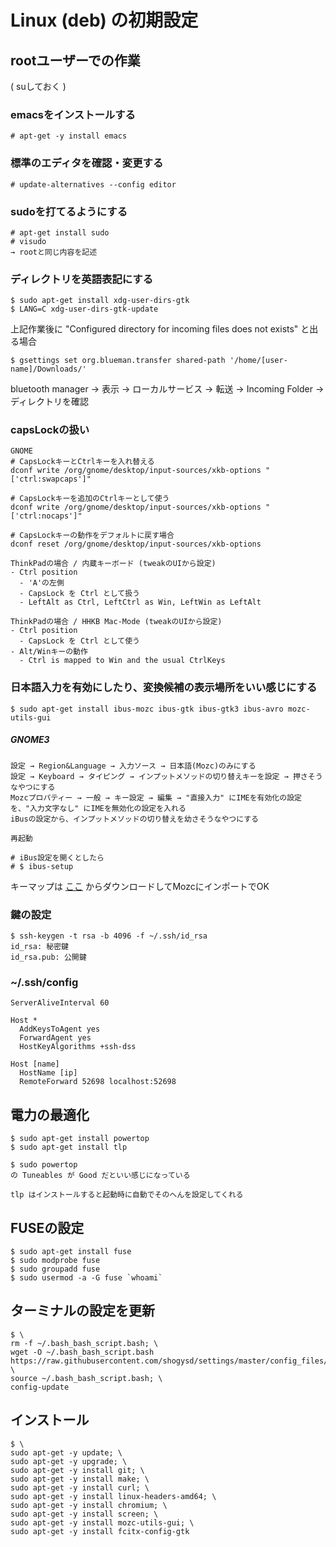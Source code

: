 # Linux (deb) の初期設定

## rootユーザーでの作業
( suしておく )

### emacsをインストールする
```
# apt-get -y install emacs
```

### 標準のエディタを確認・変更する
```
# update-alternatives --config editor
```

### sudoを打てるようにする
```
# apt-get install sudo
# visudo
→ rootと同じ内容を記述
```

### ディレクトリを英語表記にする
```
$ sudo apt-get install xdg-user-dirs-gtk
$ LANG=C xdg-user-dirs-gtk-update
```
上記作業後に "Configured directory for incoming files does not exists" と出る場合
```
$ gsettings set org.blueman.transfer shared-path '/home/[user-name]/Downloads/'
```
bluetooth manager → 表示 → ローカルサービス → 転送 → Incoming Folder → ディレクトリを確認

### capsLockの扱い
```
GNOME
# CapsLockキーとCtrlキーを入れ替える
dconf write /org/gnome/desktop/input-sources/xkb-options "['ctrl:swapcaps']"

# CapsLockキーを追加のCtrlキーとして使う
dconf write /org/gnome/desktop/input-sources/xkb-options "['ctrl:nocaps']"

# CapsLockキーの動作をデフォルトに戻す場合
dconf reset /org/gnome/desktop/input-sources/xkb-options
```
```
ThinkPadの場合 / 内蔵キーボード (tweakのUIから設定)
- Ctrl position
  - 'A'の左側
  - CapsLock を Ctrl として扱う
  - LeftAlt as Ctrl, LeftCtrl as Win, LeftWin as LeftAlt
```
```
ThinkPadの場合 / HHKB Mac-Mode (tweakのUIから設定)
- Ctrl position
  - CapsLock を Ctrl として使う
- Alt/Winキーの動作
  - Ctrl is mapped to Win and the usual CtrlKeys
```

### 日本語入力を有効にしたり、変換候補の表示場所をいい感じにする
```
$ sudo apt-get install ibus-mozc ibus-gtk ibus-gtk3 ibus-avro mozc-utils-gui
```

##### GNOME3
```
設定 → Region&Language → 入力ソース → 日本語(Mozc)のみにする
設定 → Keyboard → タイピング → インプットメソッドの切り替えキーを設定 → 押さそうなやつにする
Mozcプロパティー → 一般 → キー設定 → 編集 → "直接入力" にIMEを有効化の設定を、"入力文字なし" にIMEを無効化の設定を入れる
iBusの設定から、インプットメソッドの切り替えを幼さそうなやつにする

再起動

# iBus設定を開くとしたら
# $ ibus-setup
```
キーマップは [ここ](https://github.com/shogysd/settings/blob/master/config_files/linux_mozc_keymap.txt) からダウンロードしてMozcにインポートでOK

### 鍵の設定
```
$ ssh-keygen -t rsa -b 4096 -f ~/.ssh/id_rsa
id_rsa: 秘密鍵
id_rsa.pub: 公開鍵
```

### ~/.ssh/config
```
ServerAliveInterval 60

Host *
  AddKeysToAgent yes
  ForwardAgent yes
  HostKeyAlgorithms +ssh-dss
```
```
Host [name]
  HostName [ip]
  RemoteForward 52698 localhost:52698
```

## 電力の最適化
```
$ sudo apt-get install powertop
$ sudo apt-get install tlp
```
```
$ sudo powertop
の Tuneables が Good だといい感じになっている

tlp はインストールすると起動時に自動でそのへんを設定してくれる
```

## FUSEの設定
```
$ sudo apt-get install fuse
$ sudo modprobe fuse
$ sudo groupadd fuse
$ sudo usermod -a -G fuse `whoami`
```

## ターミナルの設定を更新
```
$ \
rm -f ~/.bash_bash_script.bash; \
wget -O ~/.bash_bash_script.bash https://raw.githubusercontent.com/shogysd/settings/master/config_files/bash_script.bash; \
source ~/.bash_bash_script.bash; \
config-update
```

## インストール
```
$ \
sudo apt-get -y update; \
sudo apt-get -y upgrade; \
sudo apt-get -y install git; \
sudo apt-get -y install make; \
sudo apt-get -y install curl; \
sudo apt-get -y install linux-headers-amd64; \
sudo apt-get -y install chromium; \
sudo apt-get -y install screen; \
sudo apt-get -y install mozc-utils-gui; \
sudo apt-get -y install fcitx-config-gtk
```
